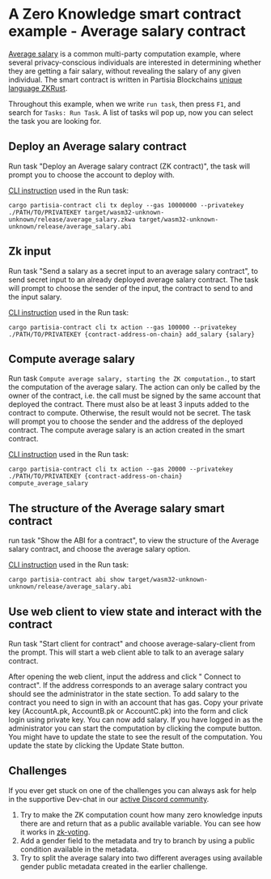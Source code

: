 # A Zero Knowledge smart contract example - Average salary contract

[Average salary](https://gitlab.com/partisiablockchain/language/example-contracts/-/tree/main/zk-average-salary?ref_type=heads)
is a common multi-party computation example, where several privacy-conscious
individuals are interested in determining whether they are getting a fair salary, without
revealing the salary of any given individual. The smart contract is written in Partisia
Blockchains [unique language ZKRust](https://partisiablockchain.gitlab.io/documentation/smart-contracts/zk-smart-contracts/zk-smart-contracts.html).

Throughout this example, when we write `run task`, then press `F1`, and search for `Tasks: Run Task`.
A list of tasks wil pop up, now you can select the task you are looking for.

## Deploy an Average salary contract

Run task "Deploy an Average salary contract (ZK contract)", the task will prompt you to choose the
account to deploy with.

[CLI instruction](https://partisiablockchain.gitlab.io/documentation/smart-contracts/smart-conract-tools-overview.html#the-command-line-interface-cli)
used in the Run task:
<br>
```shell
cargo partisia-contract cli tx deploy --gas 10000000 --privatekey ./PATH/TO/PRIVATEKEY target/wasm32-unknown-unknown/release/average_salary.zkwa target/wasm32-unknown-unknown/release/average_salary.abi
```


## Zk input

Run task "Send a salary as a secret input to an average salary contract", to send secret input to an already deployed
average salary contract. The task will prompt to choose the
sender of the input, the contract to send to and the input salary.

[CLI instruction](https://partisiablockchain.gitlab.io/documentation/smart-contracts/smart-conract-tools-overview.html#the-command-line-interface-cli)
used in the Run task:
<br>
```shell
cargo partisia-contract cli tx action --gas 100000 --privatekey ./PATH/TO/PRIVATEKEY {contract-address-on-chain} add_salary {salary}
```


## Compute average salary

Run task `Compute average salary, starting the ZK computation.`, to start the computation of the average salary.
The action can only be called by the owner of the contract, i.e.
the call must be signed by the same account that deployed the contract.
There must also be at least 3 inputs added to the contract to compute. Otherwise, the result would not be secret.
The task will prompt you to choose the sender and the address of the deployed contract. The compute average salary is an
action created in the smart contract.

[CLI instruction](https://partisiablockchain.gitlab.io/documentation/smart-contracts/smart-conract-tools-overview.html#the-command-line-interface-cli)
used in the Run task:
<br>
```shell
cargo partisia-contract cli tx action --gas 20000 --privatekey ./PATH/TO/PRIVATEKEY {contract-address-on-chain} compute_average_salary
```

## The structure of the Average salary smart contract

run task "Show the ABI for a contract", to view the structure of the Average salary contract,
and choose the average salary option.

[CLI instruction](https://partisiablockchain.gitlab.io/documentation/smart-contracts/smart-conract-tools-overview.html#the-command-line-interface-cli)
used in the Run task:
<br>
```shell
cargo partisia-contract abi show target/wasm32-unknown-unknown/release/average_salary.abi
```

## Use web client to view state and interact with the contract

Run task "Start client for contract" and choose average-salary-client from the prompt. This will start a
web client able to talk to an average salary contract.

After opening the web client, input the address and click "
Connect to contract".
If the address corresponds to an average salary contract you should see the administrator in the state section.
To add salary to the contract you need to sign in with an account that has gas. Copy your private key
(AccountA.pk, AccountB.pk or AccountC.pk) into the form and click login using private key. You can now add salary.
If you have logged in as the administrator you can start the computation by clicking the compute button.
You might have to update the state to see the result of the computation. You update the state by clicking the Update 
State button.

## Challenges

If you ever get stuck on one of the challenges you can always ask for help in the supportive Dev-chat in
our [active Discord community](https://partisiablockchain.gitlab.io/documentation/get-support-from-pbc-community.html).

1. Try to make the ZK computation count how many zero knowledge inputs there are and return that as a public available
   variable. You can see how it works
   in [zk-voting](https://gitlab.com/partisiablockchain/language/example-contracts/-/blob/main/zk-voting-simple/src/contract.rs?ref_type=heads).
2. Add a gender field to the metadata and try to branch by using a public condition available in the metadata.
3. Try to split the average salary into two different averages using available gender public metadata created in the
   earlier challenge.